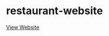 # restaurant-website

<a href="https://nganduntita1.github.io/restaurant-website/" target="_blank">View Website</a>
